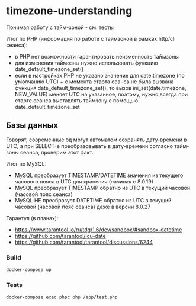 # timezone-understanding

Понимая работу с тайм-зоной - см. тесты

Итог по PHP (информация по работе с таймзоной в рамках http/cli сеанса):
- в PHP нет возможности гарантировать неизменность таймзоны
- для изменения таймозны нужно использовать функцию date_default_timezone_set()
- если в настройках PHP не указано значение для date.timezone (по умолчанию UTC) + с момента старта сеанса не была
  вызвана функция date_default_timezone_set(), то вызов ini_set(date.timezone, NEW_VALUE) меняет UTC на указанное, 
  поэтому, нужно всегда при старте сеанса выставлять таймзону с помощью date_default_timezone_set

## Базы данных

Говорят, современные бд могут автоматом сохранять дату-времени в UTC, а при SELECT-е преобразовывать в дату-времени
согласно тайм-зоны сеанса, проверим этот факт.

Итог по MySQL:
- MySQL преобразует TIMESTAMP/DATETIME значения из текущего часового пояса в UTC для хранения (начиная с 8.0.19)
- MySQL преобразует TIMESTAMP обратно из UTC в текущий часовой (часовой пояс сеанса)
- MySQL НЕ преобразует DATETIME обратно из UTC в текущий часовой (часовой пояс сеанса) даже в версии 8.0.27

Тарантул (в планах):
- https://www.tarantool.io/ru/tdg/1.6/dev/sandbox/#sandbox-datetime
- https://github.com/tarantool/icu-date
- https://github.com/tarantool/tarantool/discussions/6244

### Build

```sh
docker-compose up
```

### Tests

```sh
docker-compose exec phpc php /app/test.php
```
